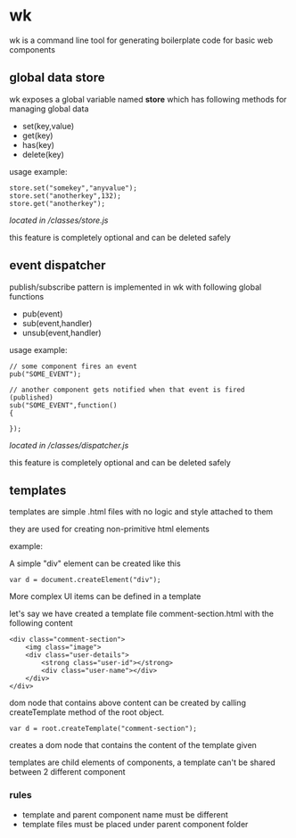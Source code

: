 # wk
wk is a command line tool for generating boilerplate code for basic web components


## global data store
wk exposes a global variable named **store** which has following methods for managing global data

- set(key,value)
- get(key)
- has(key)
- delete(key)

usage example:

	store.set("somekey","anyvalue");
	store.set("anotherkey",132);
	store.get("anotherkey");

*located in /classes/store.js*

this feature is completely optional and can be deleted safely

## event dispatcher
publish/subscribe pattern is implemented in wk with following global functions

- pub(event)
- sub(event,handler)
- unsub(event,handler)
	
usage example:

	// some component fires an event
	pub("SOME_EVENT");

	// another component gets notified when that event is fired (published)
	sub("SOME_EVENT",function()
	{

	});

*located in /classes/dispatcher.js*

this feature is completely optional and can be deleted safely

## templates
templates are simple .html files with no logic and style attached to them

they are used for creating non-primitive html elements

example:

A simple "div" element can be created like this

    var d = document.createElement("div");
    
More complex UI items can be defined in a template

let's say we have created a template file comment-section.html with the following content

	<div class="comment-section">
		<img class="image">
		<div class="user-details">
			<strong class="user-id"></strong>
			<div class="user-name"></div>        
		</div>
	</div>
  
  
dom node that contains above content can be created by calling createTemplate method of the root object.

    var d = root.createTemplate("comment-section");
    
creates a dom node that contains the content of the template given

templates are child elements of components, a template can't be shared between 2 different component

### rules

- template and parent component name must be different
- template files must be placed under parent component folder
